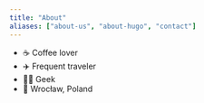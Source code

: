 ```yaml
---
title: "About"
aliases: ["about-us", "about-hugo", "contact"]
---
```


* ☕️ Coffee lover
* ✈️ Frequent traveler
* 👨‍💻 Geek
* 📍 Wrocław, Poland
